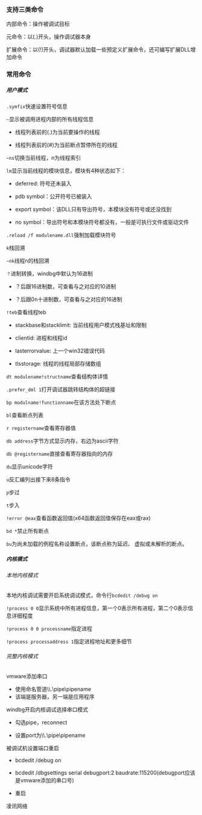 ### 支持三类命令

内部命令：操作被调试目标

元命令：以(.)开头，操作调试器本身

扩展命令：以(!)开头，调试器默认加载一些预定义扩展命令，还可编写扩展DLL增加命令

### 常用命令

##### 用户模式

`.symfix`快速设置符号信息

`~`显示被调用进程内部的所有线程信息

- 线程列表前的(.)为当前要操作的线程

- 线程列表前的(#)为当前断点暂停所在的线程

`~ns`切换当前线程，n为线程索引

`lm`显示当前线程的模块信息，模块有4种状态如下：

- deferred: 符号还未装入

- pdb symbol：公开符号已被装入

- export symbol：该DLL只有导出符号，本模块没有符号或还没找到

- no symbol：导出符号和本模块符号都没有，一般是可执行文件或驱动文件

`.reload /f modulename.dll`强制加载模块符号

`k`栈回溯

`~nk`线程n的栈回溯

`？`进制转换，windbg中默认为16进制

- ？后跟16进制数，可查看与之对应的10进制

- ？后跟0n十进制数，可查看与之对应的16进制

`!teb`查看线程teb

- stackbase和stacklimit: 当前线程用户模式栈基址和限制

- clientid: 进程和线程id

- lasterrorvalue: 上一个win32错误代码

- tlsstorage: 线程的线程局部存储数组

`dt modulename!structname`查看结构体详情

`.prefer_dml 1`打开调试器跳转结构体的超链接

`bp modulname!functionname`在该方法处下断点

`bl`查看断点列表

`r registername`查看寄存器值

`db address`字节方式显示内存，右边为ascii字符

`db @registername`直接查看寄存器指向的内存

`du`显示unicode字符

`u`反汇编列出接下来8条指令

`p`步过

`t`步入

`!error @eax`查看函数返回值(x64函数返回值保存在eax或rax)

`bd *`禁止所有断点

`bu`为尚未加载的例程名称设置断点，该断点称为延迟、 虚拟或未解析的断点。

##### 内核模式

###### 本地内核模式

本地内核调试需要开启系统调试模式，命令行`bcdedit /debug on`

`!process 0 0`显示系统中所有进程信息，第一个0表示所有进程，第二个0表示信息详细程度

`!process 0 0 processname`指定进程

`!process processaddress 1`指定进程地址和更多细节

###### 完整内核模式

vmware添加串口

- 使用命名管道\\\\.\pipe\pipename
- 该端是服务器，另一端是应用程序

windbg开启内核调试选择串口模式

- 勾选pipe，reconnect

- 设置port为\\\\.\pipe\pipename

被调试机设置端口重启

- bcdedit /debug on

- bcdedit /dbgsettings serial debugport:2 baudrate:115200(debugport应该是vmware添加的串口号)

- 重启

凌讯网络


